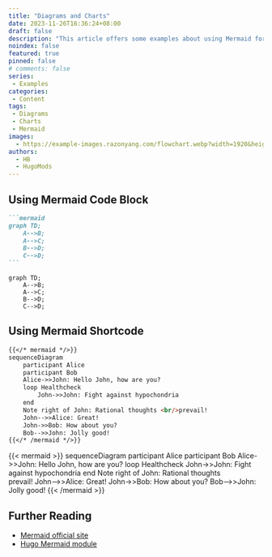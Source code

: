 ```yaml
---
title: "Diagrams and Charts"
date: 2023-11-26T16:36:24+08:00
draft: false
description: "This article offers some examples about using Mermaid for diagramming and charting."
noindex: false
featured: true
pinned: false
# comments: false
series: 
 - Examples
categories:
 - Content
tags:
 - Diagrams
 - Charts
 - Mermaid
images:
  - https://example-images.razonyang.com/flowchart.webp?width=1920&height=1280
authors:
  - HB
  - HugoMods
---
```


## Using Mermaid Code Block

````markdown
```mermaid
graph TD;
    A-->B;
    A-->C;
    B-->D;
    C-->D;
```
````

```mermaid
graph TD;
    A-->B;
    A-->C;
    B-->D;
    C-->D;
```

## Using Mermaid Shortcode

```markdown
{{</* mermaid */>}}
sequenceDiagram
    participant Alice
    participant Bob
    Alice->>John: Hello John, how are you?
    loop Healthcheck
        John->>John: Fight against hypochondria
    end
    Note right of John: Rational thoughts <br/>prevail!
    John-->>Alice: Great!
    John->>Bob: How about you?
    Bob-->>John: Jolly good!
{{</* /mermaid */>}}
```

{{< mermaid >}}
sequenceDiagram
    participant Alice
    participant Bob
    Alice->>John: Hello John, how are you?
    loop Healthcheck
        John->>John: Fight against hypochondria
    end
    Note right of John: Rational thoughts <br/>prevail!
    John-->>Alice: Great!
    John->>Bob: How about you?
    Bob-->>John: Jolly good!
{{< /mermaid >}}

## Further Reading

- [Mermaid official site](https://mermaid.js.org/)
- [Hugo Mermaid module](https://hugomods.com/docs/content/mermaid/)